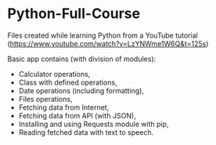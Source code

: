 # Python-Full-Course

Files created while learning Python from a YouTube tutorial (https://www.youtube.com/watch?v=LzYNWme1W6Q&t=125s)

Basic app contains (with division of modules):

* Calculator operations,
* Class with defined operations,
* Date operations (including formatting),
* Files operations,
* Fetching data from Internet,
* Fetching data from API (with JSON),
* Installing and using Requests module with pip,
* Reading fetched data with text to speech.